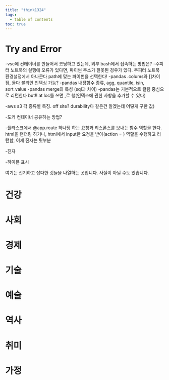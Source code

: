 ```yaml
---
title: "think1324"
tags:
  - table of contents
toc: true
---
```



# Try and Error

-vsc에 컨테이너를 만들어서 코딩하고 있는데, 외부 bash에서 접속하는 방법은?
-주피터 노트북의 실행에 오류가 있다면, 파이썬 주소가 잘못된 경우가 있다. 주피터 노트북 환경설정에서 아나콘다 path에 맞는 파이썬을 선택한다! 
-pandas .colums와 []차이점, 둘다 불리언 인덱싱 가능? 
-pandas 내장함수 종류, agg, quantile, isin, sort_value
-pandas merge의 특성 (sql과 차이)
-pandas는 기본적으로 컬럼 중심으로 리턴한다 but!! at loc를 쓰면 ,로 행(인덱스에 관한 사항을 추가할 수 있다)

-aws s3 각 종류별 특징. off site? durability다 같은건 알겠는데 어떻게 구한 값)

-도커 컨테이너 공유하는 방법?


-플라스크에서 @app.route 하나당 하는 요청과 리스폰스를 보내는 함수 역할을 한다.  html을 랜더링 하거나, html에서 input한 요청을 받아(action = ) 역할을 수행하고 리턴함, 이제 진자는 뒷부분

-진자

-하이픈 표시




























여기는 신기하고 잡다한 것들을 나열하는 곳입니다. 사실이 아닐 수도 있습니다.
# 건강



# 사회



# 경제



# 기술

# 예술

# 역사

# 취미

# 가정

